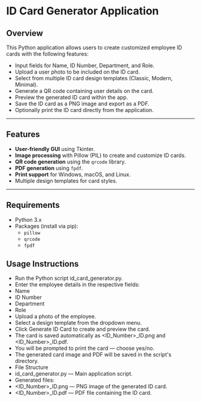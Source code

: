 # ID Card Generator Application

## Overview

This Python application allows users to create customized employee ID cards with the following features:

- Input fields for Name, ID Number, Department, and Role.
- Upload a user photo to be included on the ID card.
- Select from multiple ID card design templates (Classic, Modern, Minimal).
- Generate a QR code containing user details on the card.
- Preview the generated ID card within the app.
- Save the ID card as a PNG image and export as a PDF.
- Optionally print the ID card directly from the application.

---

## Features

- **User-friendly GUI** using Tkinter.
- **Image processing** with Pillow (PIL) to create and customize ID cards.
- **QR code generation** using the `qrcode` library.
- **PDF generation** using `fpdf`.
- **Print support** for Windows, macOS, and Linux.
- Multiple design templates for card styles.

---

## Requirements

- Python 3.x
- Packages (install via pip):
  - `pillow`
  - `qrcode`
  - `fpdf`

## Usage Instructions
- Run the Python script id_card_generator.py.
- Enter the employee details in the respective fields:
- Name
- ID Number
- Department
- Role
- Upload a photo of the employee.
- Select a design template from the dropdown menu.
- Click Generate ID Card to create and preview the card.
- The card is saved automatically as <ID_Number>_ID.png and <ID_Number>_ID.pdf.
- You will be prompted to print the card — choose yes/no.
- The generated card image and PDF will be saved in the script's directory.
- File Structure
- id_card_generator.py — Main application script.
- Generated files:
- <ID_Number>_ID.png — PNG image of the generated ID card.
- <ID_Number>_ID.pdf — PDF file containing the ID card.

